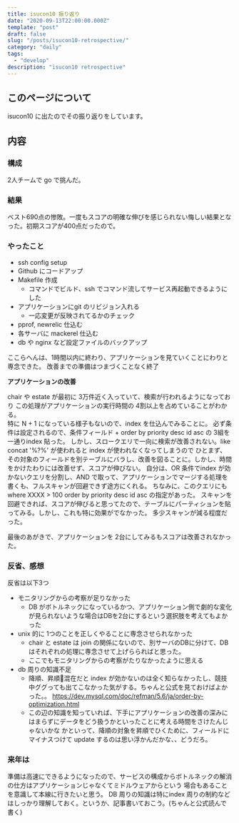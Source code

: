 ```yaml
---
title: isucon10 振り返り
date: "2020-09-13T22:00:00.000Z"
template: "post"
draft: false
slug: "/posts/isucon10-retrospective/"
category: "daily"
tags:
  - "develop"
description: "isucon10 retrospective"
---
```



## このページについて

isucon10 に出たのでその振り返りをしています。

## 内容

### 構成

2人チームで go で挑んだ。

### 結果

ベスト690点の惨敗。一度もスコアの明確な伸びを感じられない悔しい結果となった。初期スコアが400点だったので。

### やったこと

- ssh config setup
- Github にコードアップ
- Makefile 作成
  - コマンドでビルド、ssh でコマンド流してサービス再起動できるようにした
- アプリケーションにgit のリビジョン入れる
  - 一応変更が反映されてるかのチェック
- pprof, newrelic 仕込む
- 各サーバに mackerel 仕込む
- db や nginx など設定ファイルのバックアップ
  
ここらへんは、1時間以内に終わり、アプリケーションを見ていくことにわりと専念できた。
改善までの準備はつまづくことなく終了

**アプリケーションの改善**

chair や estate が最初に 3万件近く入っていて、検索が行われるようになっており
この処理がアプリケーションの実行時間の 4割以上を占めていることがわかる。  
特に N + 1 になっている様子もないので、index を仕込んでみることに。
必ず条件は設定されるので、条件フィールド + order by priority desc id asc の 3組を一通りindex 貼った。
しかし、スロークエリで一向に検索が改善されない。like concat '%?%' が使われると index が使われなくなってしまうので
ひとまず、その対象のフィールドを別テーブルにバラし、改善を図ることに。しかし、時間をかけたわりには改善せず、スコアが伸びない。
自分は、OR 条件でindex が効かないクエリを分割し、AND で取って、アプリケーションでマージする処理を書くも、フルスキャンが回避できず途方にくれる。
ちなみに、このクエリにも where XXXX > 100 order by priority desc id asc の指定があった。
スキャンを回避できれば、スコアが伸びると思ってたので、テーブルにパーティションを貼ってみる。しかし、これも特に効果がでなかった。
多少スキャンが減る程度だった。

最後のあがきで、アプリケーションを 2台にしてみるもスコアは改善されなかった。

### 反省、感想

反省は以下3つ

- モニタリングからの考察が足りなかった
  - DB がボトルネックになっているかつ、アプリケーション側で劇的な変化が見られないような場合はDBを2台にするという選択肢を考えてもよかった
- unix 的に 1つのことを正しくやることに専念させられなかった
  - chair と estate は join の関係にないので、別サーバのDBに分けて、DBはそれぞれの処理に専念させて上げららればと思った。
  - ここでもモニタリングからの考察がたりなかったように思える
- db 周りの知識不足
  - 降順、昇順混在だと index が効かないのは全く知らなかったし、競技中ググっても出てこなかった気がする。ちゃんと公式を見ておけばよかった。。
  https://dev.mysql.com/doc/refman/5.6/ja/order-by-optimization.html
  - この辺の知識を知っていれば、下手にアプリケーションの改善の深みにはまらずにデータをどう扱うかといったことに考える時間をさけたんじゃないかな
  かといって、降順の対象を昇順でひくために、フィールドにマイナスつけて update するのは思い浮かんだかな、、どうだろ。


### 来年は

準備は高速にできるようになったので、サービスの構成からボトルネックの解消の仕方はアプリケーションじゃなくてミドルウェアからという
場合もあることを意識して本線に行きたいと思う。
DB 周りの知識は特にindex 周りの制約などはしっかり理解しておく。というか、記事書いておこう。(ちゃんと公式読んで書く)